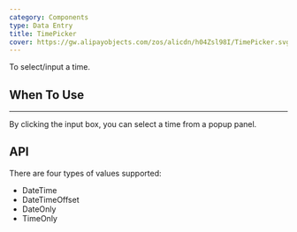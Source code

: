 ```yaml
---
category: Components
type: Data Entry
title: TimePicker
cover: https://gw.alipayobjects.com/zos/alicdn/h04Zsl98I/TimePicker.svg
---
```


To select/input a time.

## When To Use

---

By clicking the input box, you can select a time from a popup panel.

## API

There are four types of values supported:

- DateTime
- DateTimeOffset
- DateOnly
- TimeOnly
